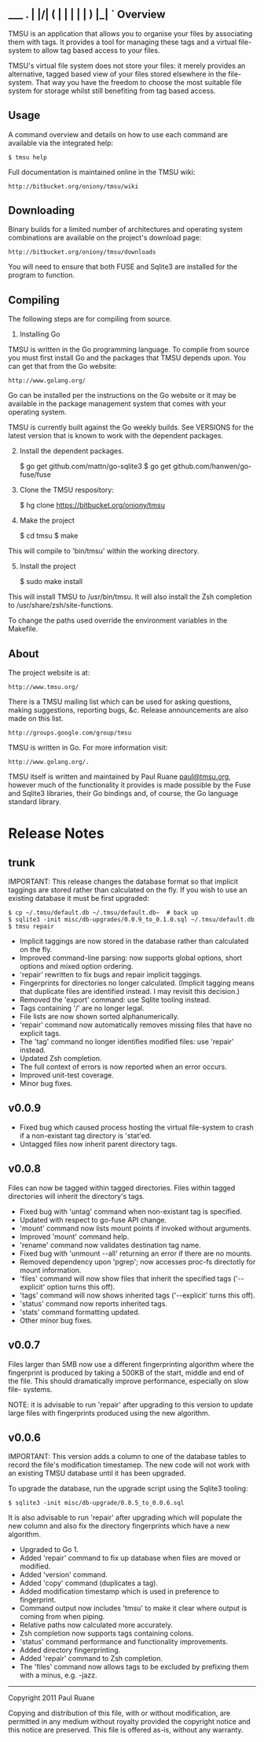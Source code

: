 ___       .
 |  |\/| (  | |
 |  |  |  ) |_|
         `
Overview
--------

TMSU is an application that allows you to organise your files by associating
them with tags. It provides a tool for managing these tags and a virtual file-
system to allow tag based access to your files.

TMSU's virtual file system does not store your files: it merely provides an
alternative, tagged based view of your files stored elsewhere in the file-
system. That way you have the freedom to choose the most suitable file system
for storage whilst still benefiting from tag based access.

Usage
-----

A command overview and details on how to use each command are available via the
integrated help:

    $ tmsu help

Full documentation is maintained online in the TMSU wiki:

    http://bitbucket.org/oniony/tmsu/wiki

Downloading
-----------

Binary builds for a limited number of architectures and operating system
combinations are available on the project's download page:

    http://bitbucket.org/oniony/tmsu/downloads

You will need to ensure that both FUSE and Sqlite3 are installed for the
program to function.

Compiling
---------

The following steps are for compiling from source.

1. Installing Go

TMSU is written in the Go programming language. To compile from source you must
first install Go and the packages that TMSU depends upon. You can get that from
the Go website:

    http://www.golang.org/

Go can be installed per the instructions on the Go website or it may be
available in the package management system that comes with your operating
system.

TMSU is currently built against the Go weekly builds. See VERSIONS for the
latest version that is known to work with the dependent packages.

2. Install the dependent packages.

    $ go get github.com/mattn/go-sqlite3
    $ go get github.com/hanwen/go-fuse/fuse

3. Clone the TMSU respository:

    $ hg clone https://bitbucket.org/oniony/tmsu

4. Make the project

    $ cd tmsu
    $ make

This will compile to 'bin/tmsu' within the working directory.

5. Install the project

    $ sudo make install

This will install TMSU to /usr/bin/tmsu.
It will also install the Zsh completion to /usr/share/zsh/site-functions.

To change the paths used override the environment variables in the Makefile.

About
-----

The project website is at:

    http://www.tmsu.org/

There is a TMSU mailing list which can be used for asking questions, making
suggestions, reporting bugs, &c. Release announcements are also made on this
list.

    http://groups.google.com/group/tmsu

TMSU is written in Go. For more information visit:

    http://www.golang.org/.

TMSU itself is written and maintained by Paul Ruane <paul@tmsu.org>, however
much of the functionality it provides is made possible by the Fuse and Sqlite3
libraries, their Go bindings and, of course, the Go language standard library.

Release Notes
=============

trunk
-----

  IMPORTANT: This release changes the database format so that implicit taggings
  are stored rather than calculated on the fly. If you wish to use an existing
  database it must be first upgraded:
  
    $ cp ~/.tmsu/default.db ~/.tmsu/default.db~  # back up
    $ sqlite3 -init misc/db-upgrades/0.0.9_to_0.1.0.sql ~/.tmsu/default.db
    $ tmsu repair

  * Implicit taggings are now stored in the database rather than calculated on
    the fly.
  * Improved command-line parsing: now supports global options, short options
    and mixed option ordering.
  * 'repair' rewritten to fix bugs and repair implicit taggings.
  * Fingerprints for directories no longer calculated. (Implicit tagging means
    that duplicate files are identified instead. I may revisit this decision.)
  * Removed the 'export' command: use Sqlite tooling instead.
  * Tags containing '/' are no longer legal.
  * File lists are now shown sorted alphanumerically.
  * 'repair' command now automatically removes missing files that have no
    explicit tags.
  * The 'tag' command no longer identifies modified files: use 'repair'
    instead.
  * Updated Zsh completion.
  * The full context of errors is now reported when an error occurs.
  * Improved unit-test coverage.
  * Minor bug fixes.

v0.0.9
------

  * Fixed bug which caused process hosting the virtual file-system to crash if
    a non-existant tag directory is 'stat'ed.
  * Untagged files now inherit parent directory tags.

v0.0.8
------

Files can now be tagged within tagged directories. Files within tagged
directories will inherit the directory's tags.

  * Fixed bug with 'untag' command when non-existant tag is specified.
  * Updated with respect to go-fuse API change. 
  * 'mount' command now lists mount points if invoked without arguments.
  * Improved 'mount' command help.
  * 'rename' command now validates destination tag name.
  * Fixed bug with 'unmount --all' returning an error if there are no mounts.
  * Removed dependency upon 'pgrep'; now accesses proc-fs directotly for mount
    information.
  * 'files' command will now show files that inherit the specified tags
    ('--explicit' option turns this off).
  * 'tags' command will now shows inherited tags ('--explicit' turns this off).
  * 'status' command now reports inherited tags.
  * 'stats' command formatting updated.
  * Other minor bug fixes.

v0.0.7
------

  Files larger than 5MB now use a different fingerprinting algorithm where the
  fingerprint is produced by taking a 500KB of the start, middle and end of the
  file. This should dramatically improve performance, especially on slow file-
  systems.

  NOTE: it is advisable to run 'repair' after upgrading to this version to update
        large files with fingerprints produced using the new algorithm.

v0.0.6
------

IMPORTANT: This version adds a column to one of the database tables to record
the file's modification timestamep. The new code will not work with an
existing TMSU database until it has been upgraded.

To upgrade the database, run the upgrade script using the Sqlite3 tooling:

    $ sqlite3 -init misc/db-upgrade/0.0.5_to_0.0.6.sql

It is also advisable to run 'repair' after upgrading which will populate the
new column and also fix the directory fingerprints which have a new algorithm.

  * Upgraded to Go 1.
  * Added 'repair' command to fix up database when files are moved or modified.
  * Added 'version' command.
  * Added 'copy' command (duplicates a tag).
  * Added modification timestamp which is used in preference to fingerprint.
  * Command output now includes 'tmsu' to make it clear where output is coming
    from when piping.
  * Relative paths now calculated more accurately.
  * Zsh completion now supports tags containing colons.
  * 'status' command performance and functionality improvements.
  * Added directory fingerprinting.
  * Added 'repair' command to Zsh completion.
  * The 'files' command now allows tags to be excluded by prefixing them with a
    minus, e.g. -jazz.

- - -

Copyright 2011 Paul Ruane

Copying and distribution of this file, with or without modification,
are permitted in any medium without royalty provided the copyright
notice and this notice are preserved.  This file is offered as-is,
without any warranty.
